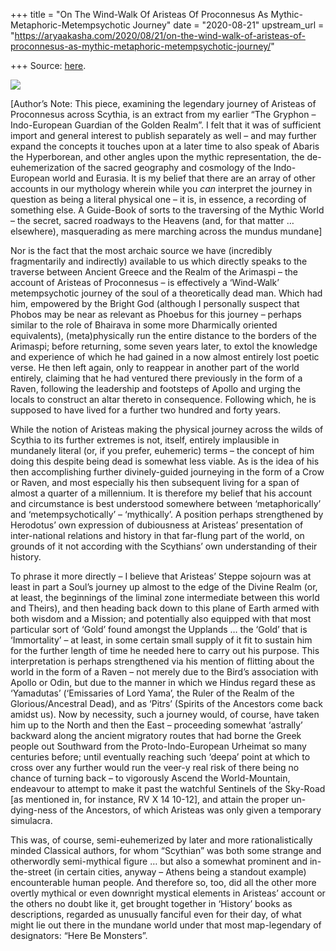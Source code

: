 +++
title = "On The Wind-Walk Of Aristeas Of Proconnesus As Mythic-Metaphoric-Metempsychotic Journey"
date = "2020-08-21"
upstream_url = "https://aryaakasha.com/2020/08/21/on-the-wind-walk-of-aristeas-of-proconnesus-as-mythic-metaphoric-metempsychotic-journey/"

+++
Source: [here](https://aryaakasha.com/2020/08/21/on-the-wind-walk-of-aristeas-of-proconnesus-as-mythic-metaphoric-metempsychotic-journey/).

![](https://aryaakasha.files.wordpress.com/2020/08/d2cdf8d78ea37baf6393a3c6d6700c9a.png?w=730)

\[Author’s Note: This piece, examining the legendary journey of Aristeas
of Proconnesus across Scythia, is an extract from my earlier “The
Gryphon – Indo-European Guardian of the Golden Realm”. I felt that it
was of sufficient import and general interest to publish separately as
well – and may further expand the concepts it touches upon at a later
time to also speak of Abaris the Hyperborean, and other angles upon the
mythic representation, the de-euhemerization of the sacred geography and
cosmology of the Indo-European world and Eurasia. It is my belief that
there are an array of other accounts in our mythology wherein while you
*can* interpret the journey in question as being a literal physical one
– it is, in essence, a recording of something else. A Guide-Book of
sorts to the traversing of the Mythic World – the secret, sacred
roadways to the Heavens (and, for that matter … elsewhere), masquerading
as mere marching across the mundus mundane\]

Nor is the fact that the most archaic source we have (incredibly
fragmentarily and indirectly) available to us which directly speaks to
the traverse between Ancient Greece and the Realm of the Arimaspi – the
account of Aristeas of Proconnesus – is effectively a ‘Wind-Walk’
metempsychotic journey of the soul of a theoretically dead man. Which
had him, empowered by the Bright God (although I personally suspect that
Phobos may be near as relevant as Phoebus for this journey – perhaps
similar to the role of Bhairava in some more Dharmically oriented
equivalents), (meta)physically run the entire distance to the borders of
the Arimaspi; before returning, some seven years later, to extol the
knowledge and experience of which he had gained in a now almost entirely
lost poetic verse. He then left again, only to reappear in another part
of the world entirely, claiming that he had ventured there previously in
the form of a Raven, following the leadership and footsteps of Apollo
and urging the locals to construct an altar thereto in consequence.
Following which, he is supposed to have lived for a further two hundred
and forty years.

While the notion of Aristeas making the physical journey across the
wilds of Scythia to its further extremes is not, itself, entirely
implausible in mundanely literal (or, if you prefer, euhemeric) terms –
the concept of him doing this despite being dead is somewhat less
viable. As is the idea of his then accomplishing further divinely-guided
journeying in the form of a Crow or Raven, and most especially his then
subsequent living for a span of almost a quarter of a millennium. It is
therefore my belief that his account and circumstance is best understood
somewhere between ‘metaphorically’ and ‘metempsychotically’ –
‘mythically’. A position perhaps strengthened by Herodotus’ own
expression of dubiousness at Aristeas’ presentation of inter-national
relations and history in that far-flung part of the world, on grounds of
it not according with the Scythians’ own understanding of their history.

To phrase it more directly – I believe that Aristeas’ Steppe sojourn was
at least in part a Soul’s journey up almost to the edge of the Divine
Realm (or, at least, the beginnings of the liminal zone intermediate
between this world and Theirs), and then heading back down to this plane
of Earth armed with both wisdom and a Mission; and potentially also
equipped with that most particular sort of ‘Gold’ found amongst the
Upplands … the ‘Gold’ that is ‘Immortality’ – at least, in some certain
small supply of it fit to sustain him for the further length of time he
needed here to carry out his purpose. This interpretation is perhaps
strengthened via his mention of flitting about the world in the form of
a Raven – not merely due to the Bird’s association with Apollo or Odin,
but due to the manner in which we Hindus regard these as ‘Yamadutas’
(‘Emissaries of Lord Yama’, the Ruler of the Realm of the
Glorious/Ancestral Dead), and as ‘Pitrs’ (Spirits of the Ancestors come
back amidst us). Now by necessity, such a journey would, of course, have
taken him up to the North and then the East – proceeding somewhat
‘astrally’ backward along the ancient migratory routes that had borne
the Greek people out Southward from the Proto-Indo-European Urheimat so
many centuries before; until eventually reaching such ‘deepa’ point at
which to cross over any further would run the veer-y real risk of there
being no chance of turning back – to vigorously Ascend the
World-Mountain, endeavour to attempt to make it past the watchful
Sentinels of the Sky-Road \[as mentioned in, for instance, RV X 14
10-12\], and attain the proper un-dying-ness of the Ancestors, of which
Aristeas was only given a temporary simulacra.

This was, of course, semi-euhemerized by later and more
rationalistically minded Classical authors, for whom “Scythian” was both
some strange and otherwordly semi-mythical figure … but also a somewhat
prominent and in-the-street (in certain cities, anyway – Athens being a
standout example) encounterable human people. And therefore so, too, did
all the other more overtly mythical or even downright mystical elements
in Aristeas’ account or the others no doubt like it, get brought
together in ‘History’ books as descriptions, regarded as unusually
fanciful even for their day, of what might lie out there in the mundane
world under that most map-legendary of designators: “Here Be Monsters”.
